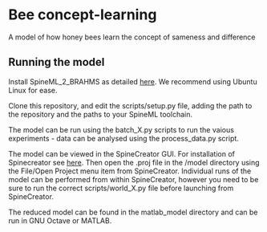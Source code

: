 # Bee concept-learning
A model of how honey bees learn the concept of sameness and difference

## Running the model
Install SpineML_2_BRAHMS as detailed [here](http://spineml.github.io/simulators/BRAHMS/ "S2B Installation"). We recommend using Ubuntu Linux for ease.

Clone this repository, and edit the scripts/setup.py file, adding the path to the repository and the paths to your SpineML toolchain.

The model can be run using the batch_X.py scripts to run the vaious experiments - data can be analysed using the process_data.py script.

The model can be viewed in the SpineCreator GUI. For installation of Spinecreator see [here](http://spineml.github.io/spinecreator/sourcelin/ "SC Installation"). Then open the .proj file in the /model directory using the File/Open Project menu item from SpineCreator. Individual runs of the model can be performed from within SpineCreator, however you need to be sure to run the correct scripts/world_X.py file before launching from SpineCreator.

The reduced model can be found in the matlab_model directory and can be run in GNU Octave or MATLAB.
